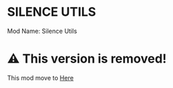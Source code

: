 # SILENCE UTILS
Mod Name: Silence Utils

# ⚠ This version is removed!
This mod move to [Here](https://github.com/SILENCE-SIMSOOL/SilenceUtils)
